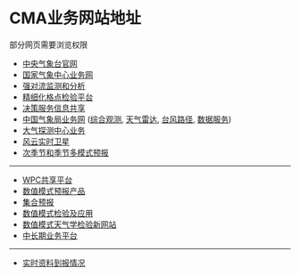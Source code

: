 # CMA业务网站地址

部分网页需要浏览权限

* [中央气象台官网](http://www.nmc.gov.cn/)
* [国家气象中心业务网](http://10.1.64.146/npt/)
* [强对流监测和分析](http://10.20.67.111/#)
* [精细化格点检验平台](http://10.1.64.146/npt/product/iframe/58306)
* [决策服务信息共享](http://10.1.64.187/jcxt/home?mid=m1)
* [中国气象局业务网](http://idata.cma/idata/) ([综合观测](http://10.1.64.154/webGis/gis), [天气雷达](http://idata.cma/radar3/), [台风路径](http://idata.cma/idata/web/typhoon/index), [数据服务](http://10.1.64.154/idata/web/data/index))
* [大气探测中心业务](http://www.cmamoc.cn/)
* [风云实时卫星](http://10.24.34.188:8080/)
* [次季节和季节多模式预报](http://10.1.64.187/jcxt/home?mid=m1)

----

* [WPC共享平台](http://thredds.cma.gov.cn/repository/entry/show)
* [数值模式预报产品](http://10.28.17.59/showpic2/)
* [集合预报](http://10.28.49.118/repository)
* [数值模式检验及应用](http://10.28.17.26:8080/newrepository/entry/show)
* [数值模式天气学检验新网站](http://10.28.17.143/weatherRoom2/index.html#/roll)
* [中长期业务平台](http://10.1.64.146/mtf/html/main.html#/obsMonitor)

----

* [实时资料到报情况](http://idata.cma/DataIntegrity/a/di/DiIndex)
